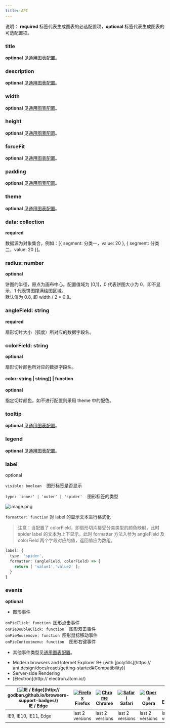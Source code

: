 ```yaml
---
title: API
---
```


说明： **required** 标签代表生成图表的必选配置项，**optional** 标签代表生成图表的可选配置项。

### title

**optional** 见[通用图表配置](../../../../zh/docs/manual/general-config#title)。

### description

**optional** 见[通用图表配置](../../../../zh/docs/manual/general-config#description)。

### width

**optional** 见[通用图表配置](../../../../zh/docs/manual/general-config#width)。

### height

**optional** 见[通用图表配置](../../../../zh/docs/manual/general-config#height)。

### forceFit

**optional** 见[通用图表配置](../../../../zh/docs/manual/general-config#forceFit)。

### padding

**optional** 见[通用图表配置](../../../../zh/docs/manual/general-config#padding)。

### theme

**optional** 见[通用图表配置](../../../../zh/docs/manual/general-config#theme)。

### data: collection

**required**

数据源为对象集合，例如：[{ segment: 分类一，value: 20 }, { segment: 分类二，value: 20 }]。

### radius: number

**optional**

饼图的半径，原点为画布中心。配置值域为 [0,1]，0 代表饼图大小为 0，即不显示，1 代表饼图撑满绘图区域。<br/>
默认值为 0.8, 即 width / 2 \* 0.8。

### angleField: string

**required**

扇形切片大小（弧度）所对应的数据字段名。

### colorField: string

**optional**

扇形切片颜色所对应的数据字段名。

#### color: string | string[] | function

**optional**

指定切片颜色。如不进行配置则采用 theme 中的配色。

### tooltip

**optional** 见[通用图表配置](../../../../zh/docs/manual/general-config#tooltip)。

### legend

**optional** 见[通用图表配置](../../../../zh/docs/manual/general-config#legend)。

### label

optional

`visible: boolean`    图形标签是否显示

`type: 'inner' | 'outer' | 'spider'`    图形标签的类型

<img src="https://cdn.nlark.com/yuque/0/2019/png/221520/1573810041204-c58c86bf-3981-47c1-bf71-a14545ece788.png" alt="image.png" style="visibility: visible; width: 600px; height: 248px;">

`formatter: function` 对 label 的显示文本进行格式化

> 注意：当配置了 colorField，即扇形切片接受分类类型的颜色映射，此时 spider label 的文本为上下显示，此时 formatter 方法入参为 angleField 及 colorField 两个字段对应的值，返回值应为数组。

```typescript
label: {
  type: 'spider',
  formatter: (angleField, colorField) => {
    return [ 'value1','value2' ];
  }
}
```

### events

**optional**

- 图形事件

`onPieClick: function`  图形点击事件<br />
`onPieDoubleClick: function`    图形双击事件<br />
`onPieMousemove: function`  图形鼠标移动事件<br />
`onPieContextmenu: function`    图形右键事件<br />

- 其他事件类型见[通用图表配置](../../../../zh/docs/manual/general-config#events)。

* Modern browsers and Internet Explorer 9+ (with [polyfills](https:// ant.design/docs/react/getting-started#Compatibility))
* Server-side Rendering
* [Electron](http:// electron.atom.io/)

| [<img src="https://raw.githubusercontent.com/alrra/browser-logos/master/src/edge/edge_48x48.png" alt="IE / Edge" width="24px" height="24px" />](http:// godban.github.io/browsers-support-badges/)</br>IE / Edge | [<img src="https://raw.githubusercontent.com/alrra/browser-logos/master/src/firefox/firefox_48x48.png" alt="Firefox" width="24px" height="24px" />](http://godban.github.io/browsers-support-badges/)</br>Firefox | [<img src="https://raw.githubusercontent.com/alrra/browser-logos/master/src/chrome/chrome_48x48.png" alt="Chrome" width="24px" height="24px" />](http://godban.github.io/browsers-support-badges/)</br>Chrome | [<img src="https://raw.githubusercontent.com/alrra/browser-logos/master/src/safari/safari_48x48.png" alt="Safari" width="24px" height="24px" />](http://godban.github.io/browsers-support-badges/)</br>Safari | [<img src="https://raw.githubusercontent.com/alrra/browser-logos/master/src/opera/opera_48x48.png" alt="Opera" width="24px" height="24px" />](http://godban.github.io/browsers-support-badges/)</br>Opera | [<img src="https://raw.githubusercontent.com/alrra/browser-logos/master/src/electron/electron_48x48.png" alt="Electron" width="24px" height="24px" />](http://godban.github.io/browsers-support-badges/)</br>Electron |
| ---------------------------------------------------------------------------------------------------------------------------------------------------------------------------------------------------------------- | ----------------------------------------------------------------------------------------------------------------------------------------------------------------------------------------------------------------- | ------------------------------------------------------------------------------------------------------------------------------------------------------------------------------------------------------------- | ------------------------------------------------------------------------------------------------------------------------------------------------------------------------------------------------------------- | --------------------------------------------------------------------------------------------------------------------------------------------------------------------------------------------------------- | --------------------------------------------------------------------------------------------------------------------------------------------------------------------------------------------------------------------- |
| IE9, IE10, IE11, Edge                                                                                                                                                                                            | last 2 versions                                                                                                                                                                                                   | last 2 versions                                                                                                                                                                                               | last 2 versions                                                                                                                                                                                               | last 2 versions                                                                                                                                                                                           | last 2 versions                                                                                                                                                                                                       |
